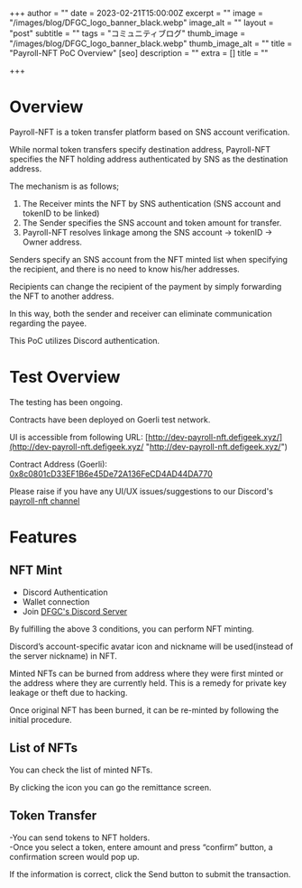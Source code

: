 +++
author = ""
date = 2023-02-21T15:00:00Z
excerpt = ""
image = "/images/blog/DFGC_logo_banner_black.webp"
image_alt = ""
layout = "post"
subtitle = ""
tags = "コミュニティブログ"
thumb_image = "/images/blog/DFGC_logo_banner_black.webp"
thumb_image_alt = ""
title = "Payroll-NFT PoC Overview"
[seo]
description = ""
extra = []
title = ""

+++
# Overview

Payroll-NFT is a token transfer platform based on SNS account verification.

While normal token transfers specify destination address, Payroll-NFT specifies the NFT holding address authenticated by SNS as the destination address.

The mechanism is as follows;

1. The Receiver mints the NFT by SNS authentication (SNS account and tokenID to be linked)
2. The Sender specifies the SNS account and token amount for transfer.
3. Payroll-NFT resolves linkage among the SNS account → tokenID → Owner address.

Senders specify an SNS account from the NFT minted list when specifying the recipient, and there is no need to know his/her addresses.

Recipients can change the recipient of the payment by simply forwarding the NFT to another address.

In this way, both the sender and receiver can eliminate communication regarding the payee.

This PoC utilizes Discord authentication.

# Test Overview

The testing has been ongoing.

Contracts have been deployed on Goerli test network.

UI is accessible from following URL: [http://dev-payroll-nft.defigeek.xyz/](http://dev-payroll-nft.defigeek.xyz/ "http://dev-payroll-nft.defigeek.xyz/")

Contract Address (Goerli): [0x8c0801cD33EF1B6e45De72A136FeCD4AD44DA770](https://goerli.etherscan.io/address/0x8c0801cD33EF1B6e45De72A136FeCD4AD44DA770)

Please raise if you have any UI/UX issues/suggestions to our Discord's [payroll-nft channel](https://discord.com/channels/705052448418693180/1075601594827149383)

# Features

## NFT Mint

* Discord Authentication
* Wallet connection
* Join [DFGC's Discord Server](https://discord.com/invite/FQYXqVBEnh)

By fulfilling the above 3 conditions, you can perform NFT minting.

Discord’s account-specific avatar icon and nickname will be used(instead of the server nickname) in NFT.

Minted NFTs can be burned from address where they were first minted or the address where they are currently held. This is a remedy for private key leakage or theft due to hacking.

Once original NFT has been burned, it can be re-minted by following the initial procedure.

## List of NFTs

You can check the list of minted NFTs.

By clicking the icon you can go the remittance screen.

## Token Transfer

\-You can send tokens to NFT holders.  
\-Once you select a token, entere amount and press “confirm” button, a confirmation screen would pop up.

If the information is correct, click the Send button to submit the transaction.